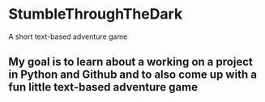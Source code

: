 # StumbleThroughTheDark
A short text-based adventure game

## My goal is to learn about a working on a project in Python and Github and to also come up with a fun little text-based adventure game

